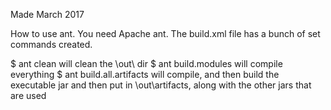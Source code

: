Made March 2017

How to use ant. You need Apache ant. 
The build.xml file has a bunch of set commands created.



$ ant clean 		will clean the \out\ dir
$ ant build.modules 	will compile everything
$ ant build.all.artifacts will compile, and then build the executable jar and then put in \out\artifacts\, along with the other jars that are used
